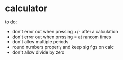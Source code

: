 # calculator

to do:
<!-- - don't error out when pressing separate operators consecutively -->
- don't error out when pressing +/- after a calculation
- don't error out when pressing = at random times
- don't allow multiple periods
- round numbers properly and keep sig figs on calc
- don't allow divide by zero